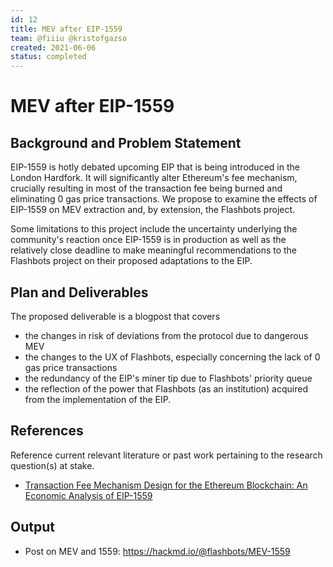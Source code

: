 ```yaml
---
id: 12
title: MEV after EIP-1559
team: @fiiiu @kristofgazso
created: 2021-06-06
status: completed
---
```


# MEV after EIP-1559


## Background and Problem Statement
EIP-1559 is hotly debated upcoming EIP that is being introduced in the London Hardfork. It will significantly alter Ethereum's fee mechanism, crucially resulting in most of the transaction fee being burned and eliminating 0 gas price transactions. We propose to examine the effects of EIP-1559 on MEV extraction and, by extension, the Flashbots project.

Some limitations to this project include the uncertainty underlying the community's reaction once EIP-1559 is in production as well as the relatively close deadline to make meaningful recommendations to the Flashbots project on their proposed adaptations to the EIP.

## Plan and Deliverables
The proposed deliverable is a blogpost that covers
- the changes in risk of deviations from the protocol due to dangerous MEV
- the changes to the UX of Flashbots, especially concerning the lack of 0 gas price transactions
- the redundancy of the EIP's miner tip due to Flashbots' priority queue
- the reflection of the power that Flashbots (as an institution) acquired from the implementation of the EIP.

## References
Reference current relevant literature or past work pertaining to the research question(s) at stake.
* [Transaction Fee Mechanism Design for the Ethereum Blockchain: An Economic Analysis of EIP-1559](https://timroughgarden.org/papers/eip1559.pdf)

## Output
- Post on MEV and 1559: https://hackmd.io/@flashbots/MEV-1559
